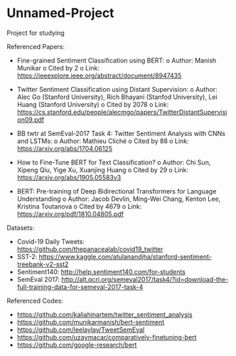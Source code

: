 # Unnamed-Project
 Project for studying


Referenced Papers:
-	Fine-grained Sentiment Classification using BERT:
   o	Author: Manish Munikar
   o	Cited by 2
   o	Link: https://ieeexplore.ieee.org/abstract/document/8947435 

-	Twitter Sentiment Classification using Distant Supervision:
   o	Author: Alec Go (Stanford University), Rich Bhayani (Stanfod University), Lei Huang (Stanford University)
   o	Cited by 2078
   o	Link: https://cs.stanford.edu/people/alecmgo/papers/TwitterDistantSupervision09.pdf

-	BB twtr at SemEval-2017 Task 4: Twitter Sentiment Analysis with CNNs and LSTMs:
   o	Author: Mathieu Cliché
   o	Cited by 88
   o	Link: https://arxiv.org/abs/1704.06125

-	How to Fine-Tune BERT for Text Classification?
   o	Author: Chi Sun, Xipeng Qiu, Yige Xu, Xuanjing Huang
   o	Cited by 29
   o	Link: https://arxiv.org/abs/1905.05583v3


-	BERT: Pre-training of Deep Bidirectional Transformers for Language Understanding
   o	 Author: Jacob Devlin, Ming-Wei Chang, Kenton Lee, Kristina Toutanova
   o	Cited by 4679
   o	Link: https://arxiv.org/pdf/1810.04805.pdf

Datasets:
-	Covid-19 Daily Tweets: https://github.com/thepanacealab/covid19_twitter
-	SST-2: https://www.kaggle.com/atulanandjha/stanford-sentiment-treebank-v2-sst2
-	Sentiment140: http://help.sentiment140.com/for-students
-	SemEval 2017: http://alt.qcri.org/semeval2017/task4/?id=download-the-full-training-data-for-semeval-2017-task-4


Referenced Codes:
-	https://github.com/kaliahinartem/twitter_sentiment_analysis
-	https://github.com/munikarmanish/bert-sentiment
-	https://github.com/leelaylay/TweetSemEval
-	https://github.com/uzaymacar/comparatively-finetuning-bert
-	https://github.com/google-research/bert
